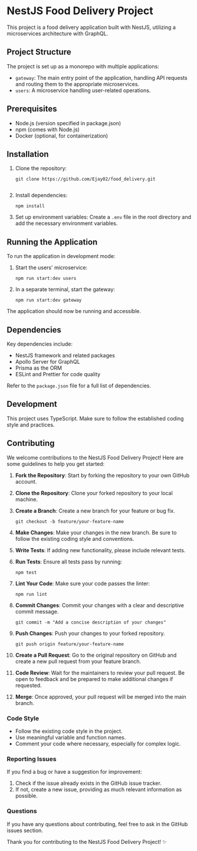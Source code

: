# NestJS Food Delivery Project

This project is a food delivery application built with NestJS, utilizing a microservices architecture with GraphQL.

## Project Structure

The project is set up as a monorepo with multiple applications:

- `gateway`: The main entry point of the application, handling API requests and routing them to the appropriate microservices.
- `users`: A microservice handling user-related operations.

## Prerequisites

- Node.js (version specified in package.json)
- npm (comes with Node.js)
- Docker (optional, for containerization)

## Installation

1. Clone the repository:

   ```
   git clone https://github.com/Ejay02/food_delivery.git
 
   ```

2. Install dependencies:

   ```
   npm install
   ```

3. Set up environment variables:
   Create a `.env` file in the root directory and add the necessary environment variables.

## Running the Application

To run the application in development mode:

1. Start the users' microservice:

   ```
   npm run start:dev users
   ```

2. In a separate terminal, start the gateway:
   ```
   npm run start:dev gateway
   ```

The application should now be running and accessible.



## Dependencies

Key dependencies include:

- NestJS framework and related packages
- Apollo Server for GraphQL
- Prisma as the ORM
- ESLint and Prettier for code quality

Refer to the `package.json` file for a full list of dependencies.

## Development

This project uses TypeScript. Make sure to follow the established coding style and practices.


## Contributing

We welcome contributions to the NestJS Food Delivery Project! Here are some guidelines to help you get started:

1. **Fork the Repository**: Start by forking the repository to your own GitHub account.

2. **Clone the Repository**: Clone your forked repository to your local machine.

3. **Create a Branch**: Create a new branch for your feature or bug fix.
   ```
   git checkout -b feature/your-feature-name
   ```

4. **Make Changes**: Make your changes in the new branch. Be sure to follow the existing coding style and conventions.

5. **Write Tests**: If adding new functionality, please include relevant tests.

6. **Run Tests**: Ensure all tests pass by running:
   ```
   npm test
   ```

7. **Lint Your Code**: Make sure your code passes the linter:
   ```
   npm run lint
   ```

8. **Commit Changes**: Commit your changes with a clear and descriptive commit message.
   ```
   git commit -m "Add a concise description of your changes"
   ```

9. **Push Changes**: Push your changes to your forked repository.
   ```
   git push origin feature/your-feature-name
   ```

10. **Create a Pull Request**: Go to the original repository on GitHub and create a new pull request from your feature branch.

11. **Code Review**: Wait for the maintainers to review your pull request. Be open to feedback and be prepared to make additional changes if requested.

12. **Merge**: Once approved, your pull request will be merged into the main branch.

### Code Style

- Follow the existing code style in the project.
- Use meaningful variable and function names.
- Comment your code where necessary, especially for complex logic.

### Reporting Issues

If you find a bug or have a suggestion for improvement:

1. Check if the issue already exists in the GitHub issue tracker.
2. If not, create a new issue, providing as much relevant information as possible.

### Questions

If you have any questions about contributing, feel free to ask in the GitHub issues section.

Thank you for contributing to the NestJS Food Delivery Project! ✨

